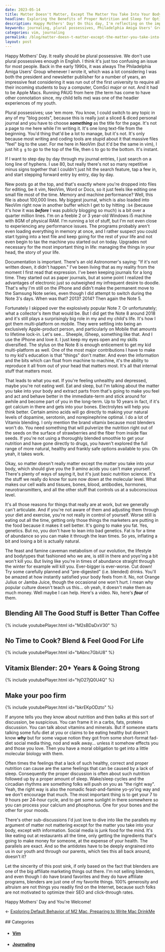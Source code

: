 ```yaml
---
date: 2023-05-14
title: Matter Doesn't Matter, Except The Matter You Take Into Your Body
headline: Exploring the Benefits of Proper Nutrition and Sleep for Optimal Health on Mothers' Day.
description: Happy Mothers' Day! On this day, I'm reflecting on the importance of plural possessives and the power of documentation. In this post, I discuss the importance of taking the right matter into your body and how it can affect your health and wellbeing. I also discuss how to get the right nutrition and the parallels between nutrition and information. Finally, I wish everyone a Happy Mothers' Day and thank them for reading.
keywords: journaling, plural possessives, Philadelphia Amiga Users' Group, Apple Macs, blog posts, NeoVim, vim, hyphens, iPhone, Samsung Note, Note 3, Note 5, Note 8, multi-platform, Apple-product, iSheep, Vitamix, nutrition, drugs, 9 amino acids, cell walls, tissues, bones, blood, antibodies, hormones, neurotransmitters, subconscious, smoothie, strawberries, flax seeds, feast and famine,
categories: vim, journaling
permalink: /blog/matter-doesn-t-matter-except-the-matter-you-take-into-your-body/
layout: post
---
```



Happy Mothers' Day. It really should be plural possessive. We don't use plural
possessives enough in English. I think it's just too confusing an issue for
most people. Back in the early 1990s, it was always The Philadelphia Amiga
Users' Group whenever I wrote it, which was a lot considering I was both the
president and newsletter publisher for a number of years, an impressive feat
considering it was run out of the first university to require all their
incoming students to buy a computer, ComSci major or not. And it had to be
Apple Macs. Running PAUG from here (the term has come to have other connotation
since, my child tells me) was one of the headier experiences of my youth.

Plural possessives; use 'em more. You know, I could switch to any topic in any
of my "blog posts", because this is really just a sliced & diced personal
journal and you have to choose ***something*** as the title for the page. It's
not a page to me here while I'm writing it. It's one long text-file from the
beginning. You'd thing that'd be a lot to manage, but it's not. It's only
because most writing and coding tools are stupid about it that massive files
"feel" big to the user. For me here in NeoVim (but it'd be the same in vim), I
just hit `g g` to go to the top of the file, then `G` to go to the bottom. It's
instant.

If I want to step day by day through my journal entries, I just search on a
long line of hyphens. I use 80, but really there's not so many repetitive minus
signs together that I couldn't just hit the search feature, tap a few in, and
start stepping forward entry by entry, day by day.

New posts go at the top, and that's exactly where you're dropped into files for
editing, be it vim, NeoVim, Word or Docs, so it just feels like editing one
small file most of the time. Memory and machine performance? Well, this file is
about 100,000 lines. My biggest journal, which is also loaded into NeoVim right
now in another buffer which I get to by hitting `:b4` (because it's how it was
***before*** I was publicly blogging so much) is a bit over a quarter million
lines. I'm on a feeble 2 or 3 year-old Windows i5 machine with 8GM of physical
RAM. I'm running a lot of stuff, but I'm not even close to experiencing any
performance issues. The programs probably aren't even loading everything in
memory at once, and I rather suspect you could start typing into a text file
and keep going for the rest of your life and not even begin to tax the machine
you started out on today. Upgrades not necessary for the most important thing
in life: managing the things in your head, the story of your life.

Documentation is important. There's an old Astronomer's saying: "If it's not
written down, it didn't happen." I've been living that as my reality from the
moment I first read that expression. I've been keeping journals for a long
time. They started out as paper journals, but at some point I realized the
advantages of electronic just so outweighed my infrequent desire to doodle.
That's why I'm still on the iPhone and didn't make the permanent move to the
Samsung Note series, even though I did attempt to switch during the Note 3's
days. When was that? 2013? 2014? Then again the Note 5. 

Fortunately I skipped over the explosively popular Note 7. Or unfortunately;
what a collector's item that would be. But I did get the Note 8 around 2018 and
it's still plays a surprisingly big role in my and my child's life. It's how I
got them multi-platform on mobile. They were settling into being an exclusively
Apple-product person, and particularly on Mobile that amounts to lifetime
lock-in. Let's see... Sheeple, iSheep, something like that. And I use the
iPhone and love it. I just keep my eyes open and my skills diversified. The
stylus on the Note 8 is enough enticement to get my kid multi-platform as well.
One of the most major contributions I have to make to my kid's education is
that "things" don't matter. And even the information and the bits which can
float from machine to machine, it's the ability to reproduce it all from out of
your head that matters most. It's all that internal stuff that matters most.

That leads to what you eat. If you're feeling unhealthy and depressed, maybe
you're not eating well. Eat and sleep, but I'm talking about the matter you
take into your body and extract parts from that's going to make you feel and
act and behave better in the immediate-term and stick around for awhile and
become part of you in the long-term. Up to 10 years in fact, if it's got
calcium in there and gets into your bones. Electrolytes will help you think
better. Certain amino acids will go directly to making your natural levels of
dopamine, serotonin, and norepinephrine optimal. I do a lot of Vitamix
blending. I only mention the brand vitamix because most blenders won't do. You
need something that will pulverize the nutrition right out of the seeds on the
surface of strawberries and the fiber from inside flax seeds. If you're not
using a thoroughly blended smoothie to get your nutrition and have gone
directly to drugs, you haven't explored the full range of more natural, healthy
and frankly safe options available to you. Oh yeah, it takes work.

Okay, so matter doesn't really matter except the matter you take into your
body, which should give you the 9 amino acids you can't make yourself. There's
plenty of ways of saying it, but it's just basic nutrition science. It's the
stuff we really do know for sure now down at the molecular level. What makes
our cell walls and tissues, bones, blood, antibodies, hormones,
neurotransmitters, and all the other stuff that controls us at a subconscious
level. 

It's all those reasons for things that really are at work, but we generally
can't articulate. And if you're not aware of them and adjusting them through
your diet and exercise, you're not really in control of yourself. Worse still
is eating out all the time, getting only those things the marketers are putting
in the food because it makes it sell better. It's going to make you fat. Yes,
genetics. But no, you don't have to lean into bad genetics. Fat is for a time
of abundance so you can make it through the lean times. So yes, inflating a bit
and losing a bit is actually natural. 

The feast and famine caveman metabolism of our evolution, the lifestyle and
bodytypes that fashioned who we are, is still in there and yoyo'ing a bit won't
kill you. But living like you're in times of abundance straight through the
winter for example will kill you. Ever-bigger is ever-worse. Cut down! Try some
carefully planned and "pre-digested" (i.e. blended) drinks. You'll be amazed at
how instantly satisfied your body feels from it. No, not Orange Julius or Jamba
Juice, though the occasional one won't hurt. I mean why popular culture doesn't
teach us this... oh yeah, it doesn't make them as much money. Well maybe I can
help. Here's a video. No, here's ***four*** of them.

## Blending All The Good Stuff is Better Than Coffee

{% include youtubePlayer.html id="M2sBDaDxV30" %}

## No Time to Cook? Blend & Feel Good For Life

{% include youtubePlayer.html id="bAbnc7GbiU8" %}

## Vitamix Blender: 20+ Years & Going Strong

{% include youtubePlayer.html id="hjO27jQ0U4Q" %}

## Make your poo firm

{% include youtubePlayer.html id="bkrEKpODzto" %}

If anyone tells you they know about nutrition and then balks at this sort of
discussion, be suspicious. You can frame it in a carbs, fats, proteins
discussion. You can talk about vitamins and minerals. But if someone starts
talking some fufu diet at you or claims to be eating healthy but doesn't know
***why*** but for some vague notion they got from some short-format fad-diet
social media thing, nod and walk away... unless it somehow effects you and
those you love. Then you have a moral obligation to get into a little molecular
biology with them.

Often times the feelings that a lack of such healthy, correct and proper
nutrition can cause are the same feelings that can be caused by a lack of
sleep. Consequently the proper discussion is often about such nutrition
followed up by a proper amount of sleep. Wake/sleep cycles and the circadian
rhythms are something folks will push on you as "the right way". Yeah, the
right way is also the nomadic feast-and-famine yo-yo'ing way and we don't
encourage that much. The most important thing is to get your 7 to 9 hours per
24-hour cycle, and to get some sunlight in there somewhere so you can process
your calcium and phosphorus. One for your bones and the other for your moods.

There's other sub-discussions I'd just love to dive into like the parallels my
argument of matter not mattering except for the matter you take into your body,
except with information. Social media is junk food for the mind. It's like
eating out at restaurants all the time, only getting the ingredients that's
going to make money for someone, at the expense of your health. The parallels
are exact. And so the antidotes have to be deeply engrained into us in our
youth and through our parents, which ties this all back around, doesn't it?

Let the sincerity of this post sink, if only based on the fact that blenders
are one of the big affiliate marketing things out there. I'm not selling
blenders, and even though I do have brand favorites and they do have affiliate
programs, blenders are just one of my favorite things. 100% generosity and
altruism are not things you readily find on the Internet, because such folks
are not motivated to optimize their SEO and click-through rates.

Happy Mothers' Day and You're Welcome!

















<div class="arrow-links"><div class="post-nav-prev"><span class="arrow">&larr;&nbsp;</span><a href="/blog/exploring-default-behavior-of-m2-mac-preparing-to-write-mac-drinkme/">Exploring Default Behavior of M2 Mac, Preparing to Write Mac DrinkMe</a></div> &nbsp; <div class="post-nav-next"><a href=""></a></div></div>
## Categories

<ul>
<li><h4><a href='/vim/'>Vim</a></h4></li>
<li><h4><a href='/journaling/'>Journaling</a></h4></li></ul>